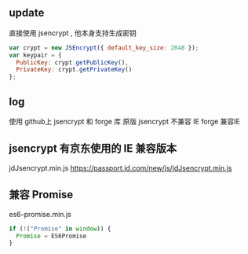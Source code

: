 ## update
直接使用 jsencrypt , 他本身支持生成密钥
```js
var crypt = new JSEncrypt({ default_key_size: 2048 }); 
var keypair = {
  PublicKey: crypt.getPublicKey(), 
  PrivateKey: crypt.getPrivateKey()
};
```

## log
使用 github上 jsencrypt 和 forge 库
原版 jsencrypt 不兼容 IE
forge 兼容IE

## jsencrypt 有京东使用的 IE 兼容版本
jdJsencrypt.min.js
https://passport.jd.com/new/js/jdJsencrypt.min.js

## 兼容 Promise
es6-promise.min.js

```js
if (!("Promise" in window)) {
  Promise = ES6Promise
}
```

